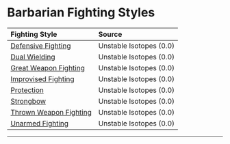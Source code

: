 # Barbarian Fighting Styles

| Fighting Style              | Source                  |
|:----------------------------|:------------------------|
| [Defensive Fighting][1]     | Unstable Isotopes (0.0) |
| [Dual Wielding][2]          | Unstable Isotopes (0.0) |
| [Great Weapon Fighting][3]  | Unstable Isotopes (0.0) |
| [Improvised Fighting][4]    | Unstable Isotopes (0.0) |
| [Protection][5]             | Unstable Isotopes (0.0) |
| [Strongbow][6]              | Unstable Isotopes (0.0) |
| [Thrown Weapon Fighting][7] | Unstable Isotopes (0.0) |
| [Unarmed Fighting][8]       | Unstable Isotopes (0.0) |

---

<!-- References. -->

<!-- External references. -->
[1]: ../../Fighting%20Styles/Defensive%20Fighting.md
[2]: ../../Fighting%20Styles/Dual%20Wielding.md
[3]: ../../Fighting%20Styles/Great%20Weapon%20Fighting.md
[4]: ../../Fighting%20Styles/Improvised%20Fighting.md
[5]: ../../Fighting%20Styles/Protection.md
[6]: ../../Fighting%20Styles/Strongbow.md
[7]: ../../Fighting%20Styles/Thrown%20Weapon%20Fighting.md
[8]: ../../Fighting%20Styles/Unarmed%20Fighting.md

<!----------------->
